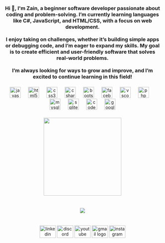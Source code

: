 <br clear="both">

<h3 align="center">Hi 👋, I'm Zain, a beginner software developer passionate about coding and problem-solving. I’m currently learning languages like C#, JavaScript, and HTML/CSS, with a focus on web development. <br><br>I enjoy taking on challenges, whether it’s building simple apps or debugging code, and I’m eager to expand my skills. My goal is to create efficient and user-friendly software that solves real-world problems.<br><br>I’m always looking for ways to grow and improve, and I’m excited to continue learning in this field!</h3>

###

<div align="center">
  <img src="https://cdn.jsdelivr.net/gh/devicons/devicon/icons/javascript/javascript-original.svg" height="35" alt="javascript logo"  />
  <img width="16" />
  <img src="https://cdn.jsdelivr.net/gh/devicons/devicon/icons/html5/html5-original.svg" height="35" alt="html5 logo"  />
  <img width="16" />
  <img src="https://cdn.jsdelivr.net/gh/devicons/devicon/icons/css3/css3-original.svg" height="35" alt="css3 logo"  />
  <img width="16" />
  <img src="https://cdn.jsdelivr.net/gh/devicons/devicon/icons/csharp/csharp-original.svg" height="35" alt="csharp logo"  />
  <img width="16" />
  <img src="https://cdn.jsdelivr.net/gh/devicons/devicon/icons/bootstrap/bootstrap-original.svg" height="35" alt="bootstrap logo"  />
  <img width="16" />
  <img src="https://cdn.jsdelivr.net/gh/devicons/devicon/icons/facebook/facebook-original.svg" height="35" alt="facebook logo"  />
  <img width="16" />
  <img src="https://cdn.jsdelivr.net/gh/devicons/devicon/icons/vscode/vscode-original.svg" height="35" alt="vscode logo"  />
  <img width="16" />
  <img src="https://cdn.jsdelivr.net/gh/devicons/devicon/icons/php/php-original.svg" height="35" alt="php logo"  />
  <img width="16" />
  <img src="https://cdn.jsdelivr.net/gh/devicons/devicon/icons/mysql/mysql-original.svg" height="35" alt="mysql logo"  />
  <img width="16" />
  <img src="https://cdn.jsdelivr.net/gh/devicons/devicon/icons/sqlite/sqlite-original.svg" height="35" alt="sqlite logo"  />
  <img width="16" />
  <img src="https://cdn.jsdelivr.net/gh/devicons/devicon/icons/codepen/codepen-original.svg" height="35" alt="codepen logo"  />
  <img width="16" />
  <img src="https://cdn.jsdelivr.net/gh/devicons/devicon/icons/google/google-original.svg" height="35" alt="google logo"  />
</div>

###

<div align="center">
  <img height="250" src="https://media.giphy.com/media/RbDKaczqWovIugyJmW/giphy.gif?cid=790b76116cizsbewjd0xy6xtx0q3mree3d044e8krtl89lem&ep=v1_gifs_search&rid=giphy.gif&ct=g"  />
</div>

###

<br clear="both">

<div align="center">
  <img height="" src="https://i.pinimg.com/736x/28/2e/89/282e89b9da4b43093dac3c028765ef48.jpg"  />
</div>

###

<br clear="both">

<div align="center">
  <img src="https://raw.githubusercontent.com/maurodesouza/profile-readme-generator/master/src/assets/icons/social/linkedin/default.svg" width="52" height="40" alt="linkedin logo"  />
  <img src="https://raw.githubusercontent.com/maurodesouza/profile-readme-generator/master/src/assets/icons/social/discord/default.svg" width="52" height="40" alt="discord logo"  />
  <img src="https://raw.githubusercontent.com/maurodesouza/profile-readme-generator/master/src/assets/icons/social/youtube/default.svg" width="52" height="40" alt="youtube logo"  />
  <img src="https://raw.githubusercontent.com/maurodesouza/profile-readme-generator/master/src/assets/icons/social/gmail/default.svg" width="52" height="40" alt="gmail logo"  />
  <img src="https://raw.githubusercontent.com/maurodesouza/profile-readme-generator/master/src/assets/icons/social/instagram/default.svg" width="52" height="40" alt="instagram logo"  />
</div>

###
